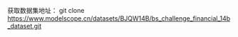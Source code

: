 获取数据集地址：
git clone https://www.modelscope.cn/datasets/BJQW14B/bs_challenge_financial_14b_dataset.git
